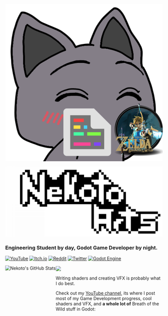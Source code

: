 <p align="center">
  <img src="https://github.com/nekotogd/nekotogd/blob/main/Nekoto_holding_shader_and_botw.png?raw=true" />
</p>
<p align="center">
  <img src="https://github.com/nekotogd/nekotogd/blob/main/NekotoArts%20logo3_upscaled_cropped.png?raw=true" width=700/>
</p>


### Engineering Student by day, Godot Game Developer by night.

[![YouTube](https://img.shields.io/badge/NekotoArts-%23FF0000.svg?style=for-the-badge&logo=YouTube&logoColor=white)](https://www.youtube.com/channel/UCD7K_FECPHTF0z5okAVlh0g/featured) [![Itch.io](https://img.shields.io/badge/Itch-%23FF0B34.svg?style=for-the-badge&logo=Itch.io&logoColor=white)](https://nekotoarts.itch.io/) [![Reddit](https://img.shields.io/badge/Reddit-FF4500?style=for-the-badge&logo=reddit&logoColor=white)](https://reddit.com/user/XDGregory) [![Twitter](https://img.shields.io/badge/NekotoArts-%231DA1F2.svg?style=for-the-badge&logo=Twitter&logoColor=white)](https://twitter.com/NekotoArts) [![Godot Engine](https://img.shields.io/badge/Godot_Shaders-%23FFFFFF.svg?style=for-the-badge&logo=godot-engine)](https://godotshaders.com/author/nekotoarts/)

<p align="left">
<a href="https://github.com/nekotogd/nekotogd">
  <img align="center" src="https://github-readme-stats.vercel.app/api?username=nekotogd&show_icons=true&theme=discord_old_blurple" />
</a>

<a href="https://github.com/nekotogd/nekotogd">
  <img align="left" height="200" src="https://github-readme-stats.vercel.app/api/top-langs/?username=nekotogd&theme=discord_old_blurple&layout=compact)](https://github.com/anuraghazra/github-readme-stats" alt="Nekoto's GitHub Stats" />
</a>
</p>

Writing shaders and creating VFX is probably what I do best.

Check out my [YouTube channel](https://www.youtube.com/channel/UCD7K_FECPHTF0z5okAVlh0g/featured), its where I post most of my Game Development progress, cool shaders and VFX, and **a whole lot of** Breath of the Wild stuff in Godot:
